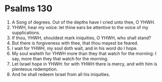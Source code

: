﻿# Psalms 130
1. A Song of degrees. Out of the depths have I cried unto thee, O YHWH. 
2. YHWH, hear my voice: let thine ears be attentive to the voice of my supplications. 
3. If thou, YHWH, shouldest mark iniquities, O YHWH, who shall stand? 
4. But there is forgiveness with thee, that thou mayest be feared. 
5. I wait for YHWH, my soul doth wait, and in his word do I hope. 
6. My soul waiteth for YHWH more than they that watch for the morning: I say, more than they that watch for the morning. 
7. Let Israel hope in YHWH: for with YHWH there is mercy, and with him is plenteous redemption. 
8. And he shall redeem Israel from all his iniquities. 
